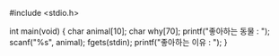 #include <stdio.h>

int main(void)
{
    char animal[10];
    char why[70];
    printf("좋아하는 동물 : ");
    scanf("%s", animal);
    fgets(stdin);
    printf("좋아하는 이유 : ");
}
